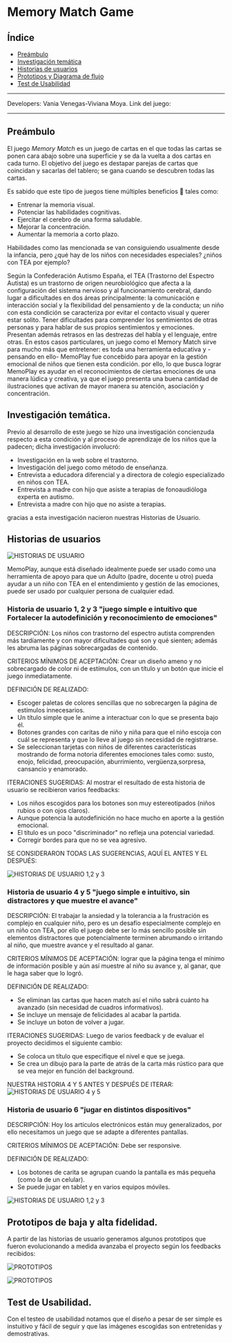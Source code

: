 # Memory Match Game

## Índice

* [Preámbulo](#preámbulo)
* [Investigación temática](#Investigación-temática)
* [Historias de usuarios](#Historias-de-usuarios)
* [Prototipos y Diagrama de flujo](#Prototipos-de-baja-y-alta-fidelidad)
* [Test de Usabilidad](#Test-de-usabilidad)
***
Developers: Vania Venegas-Viviana Moya.
Link del juego: 
***

## Preámbulo

El juego *Memory Match* es un juego de cartas en el que todas las cartas se ponen cara abajo sobre una superficie y se da la vuelta a dos cartas en cada turno. El objetivo del juego es destapar parejas de cartas que coincidan y sacarlas del tablero; se gana cuando se descubren todas las cartas.

Es sabido que este tipo de juegos tiene múltiples beneficios  🙂 tales como:
- Entrenar la memoria visual.
- Potenciar las habilidades cognitivas.
- Ejercitar el cerebro de una forma saludable.
- Mejorar la concentración.
- Aumentar la memoria a corto plazo.

Habilidades como las mencionada se van consiguiendo usualmente desde la infancia, pero ¿qué hay de los niños con necesidades especiales? ¿niños con TEA por ejemplo?

Según la Confederación Autismo España, el TEA (Trastorno del Espectro Autista) es un trastorno de origen neurobiológico que afecta a la configuración del sistema nervioso y al funcionamiento cerebral, dando lugar a dificultades en dos áreas principalmente: la comunicación e interacción social y la flexibilidad del pensamiento y de la conducta; un niño con esta condición se caracteriza por evitar el contacto visual y querer estar solito. Tener dificultades para comprender los sentimientos de otras personas y para hablar de sus propios sentimientos y emociones. Presentan además  retrasos en las destrezas del habla y el lenguaje, entre otras. En estos casos particulares, un juego como el Memory Match sirve para mucho más que entretener: es toda una herramienta educativa y -pensando en ello- MemoPlay fue concebido para apoyar en la gestión emocional de niños que tienen esta condición. por ello, lo que busca lograr MemoPlay es ayudar en el reconocimientos de ciertas emociones de una manera lúdica y creativa, ya que el juego presenta una buena cantidad de ilustraciones que activan de mayor manera su atención, asociación y concentración. 

## Investigación temática.

 Previo al desarrollo de este juego se hizo una investigación concienzuda respecto a esta condición y al
 proceso de aprendizaje de los niños que la padecen; dicha investigación involucró:

- Investigación en la web sobre el trastorno.
- Investigación del juego como método de enseñanza.
- Entrevista a educadora diferencial y a directora de colegio especializado en niños con TEA.
- Entrevista a madre con hijo que asiste a terapias de fonoaudióloga experta en autismo.
- Entrevista a madre con hijo que no asiste a terapias.

gracias a esta investigación nacieron nuestras Historias de Usuario.

  ## Historias de usuarios

  ![HISTORIAS DE USUARIO](https://github.com/ViviMoya/SCL017-memory-match-game/blob/master/src/images/HU.jpg)

MemoPlay, aunque está diseñado idealmente puede ser usado como una herramienta de apoyo para que un Adulto (padre, docente u otro) pueda ayudar a un niño con TEA en el entendimiento y gestión de las emociones, puede ser usado por cualquier persona de cualquier edad. 

### Historia de usuario 1, 2 y 3 "juego simple e intuitivo que Fortalecer la autodefinición y reconocimiento de emociones"

DESCRIPCIÓN: Los niños con trastorno del espectro autista comprenden más tardíamente y con mayor dificultades qué son y qué sienten; además les abruma las páginas sobrecargadas de contenido.

CRITERIOS MÍNIMOS DE ACEPTACIÓN: 
Crear un diseño ameno y no sobrecargado de color ni de estímulos, con un título y un botón que inicie el juego inmediatamente.

DEFINICIÓN DE REALIZADO:
- Escoger paletas de colores sencillas que no sobrecargen la página de estímulos innecesarios. 
- Un título simple que le anime a interactuar con lo que se presenta bajo él.
- Botones grandes con caritas de niño y niña para que el niño escoja con cuál se representa y que lo lleve al juego sin necesidad de registrarse. 
- Se seleccionan tarjetas con niños de diferentes características mostrando de forma notoria diferentes emociones tales como: susto, enojo, felicidad, preocupación, aburrimiento, vergüenza,sorpresa, cansancio y enamorado. 

ITERACIONES SUGERIDAS: 
Al mostrar el resultado de esta historia de usuario se recibieron varios feedbacks:
- Los niños escogidos para los botones son muy estereotipados (niños rubios o con ojos claros). 
- Aunque potencia la autodefinición no hace mucho en aporte a la gestión emocional.
- El título es un poco "discriminador" no refleja una potencial variedad.
- Corregir bordes para que no se vea agresivo.

SE CONSIDERARON TODAS LAS SUGERENCIAS, AQUÍ EL ANTES Y EL DESPUÉS: 

![HISTORIAS DE USUARIO 1,2 y 3](../master/src/images/historia.png)

### Historia de usuario 4 y 5 "juego simple e intuitivo, sin distractores y que muestre el avance"

DESCRIPCIÓN: El trabajar la ansiedad y la tolerancia a la frustración es complejo en cualquier niño, pero es un desafío especialmente complejo en un niño con TEA, por ello el juego debe ser lo más sencillo posible sin elementos distractores que potencialmente terminen abrumando o irritando al niño, que muestre avance y el resultado al ganar.

CRITERIOS MÍNIMOS DE ACEPTACIÓN: 
lograr que la página tenga el mínimo de información posible y aún así muestre al niño su avance y, al ganar, que le haga saber que lo logró.

DEFINICIÓN DE REALIZADO:
- Se eliminan las cartas que hacen match así el niño sabrá cuánto ha avanzado (sin necesidad de cuadros informativos). 
- Se incluye un mensaje de felicidades al acabar la partida.
- Se incluye un boton de volver a jugar.  

ITERACIONES SUGERIDAS: 
Luego de varios feedback y de evaluar el proyecto decidimos el siguiente cambio: 
- Se coloca un título que especifique el nivel e que se juega.
- Se crea un dibujo para la parte de atrás de la carta más rústico para que se vea mejor en función del background.

NUESTRA HISTORIA 4 Y 5 ANTES Y DESPUÉS DE ITERAR:
![HISTORIAS DE USUARIO 4 y 5](../master/src/images/avance.png)

### Historia de usuario 6 "jugar en distintos dispositivos"

DESCRIPCIÓN: Hoy los artículos electrónicos están muy generalizados, por ello necesitamos un juego que se adapte a diferentes pantallas.

CRITERIOS MÍNIMOS DE ACEPTACIÓN: 
Debe ser responsive.

DEFINICIÓN DE REALIZADO:
- Los botones de carita se agrupan cuando la pantalla es más pequeña (como la de un celular).
- Se puede jugar en tablet y en varios equipos móviles.


![HISTORIAS DE USUARIO 1,2 y 3](../master/src/images/responsive.png)

## Prototipos de baja y alta fidelidad.

A partir de las historias de usuario generamos algunos prototipos que fueron evolucionando a medida avanzaba el proyecto según los feedbacks recibidos: 

![PROTOTIPOS](../master/src/images/Prototipos.jpg)

![PROTOTIPOS](../master/src/images/diagrama.jpg)

## Test de Usabilidad.

Con el testeo de usabilidad notamos que el diseño a pesar de ser simple es instuitivo y fácil de seguir y que las imágenes escogidas son entretenidas y demostrativas. 
